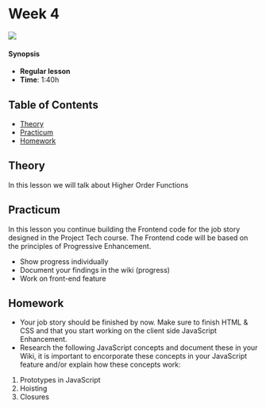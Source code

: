 <!--lint disable no-html-->

# Week 4

![][cover]

#### Synopsis

* **Regular lesson**
* **Time**: 1:40h

## Table of Contents

* [Theory](#theory)
* [Practicum](#practicum)
* [Homework](#homework)

## Theory

In this lesson we will talk about Higher Order Functions

## Practicum

In this lesson you continue building the Frontend code for the job story designed in the Project Tech course. The Frontend code will be based on the principles of Progressive Enhancement.

* Show progress individually
* Document your findings in the wiki (progress)
* Work on front-end feature

## Homework

* Your job story should be finished by now. Make sure to finish HTML & CSS and that you start working on the client side JavaScript Enhancement.
* Research the following JavaScript concepts and document these in your Wiki, it is important to encorporate these concepts in your JavaScript feature and/or explain how these concepts work:

1. Prototypes in JavaScript
2. Hoisting
3. Closures


[cover]: https://eloquentjavascript.net/img/chapter_picture_18.jpg

